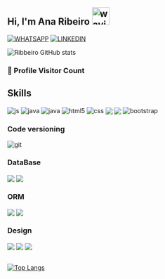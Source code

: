 ## Hi, I'm Ana Ribeiro <img src="https://user-images.githubusercontent.com/72663882/171687151-bb31c996-c9d2-49c8-b593-734946893b23.gif" alt="waving hand gif" aria-hidden="true" width="40" />



[![WHATSAPP](https://img.shields.io/badge/WhatsApp-25D366?style=for-the-badge&logo=whatsapp&logoColor=white)](https://wa.me/5538998721992)
[![LINKEDIN](https://img.shields.io/badge/LinkedIn-0077B5?style=for-the-badge&logo=linkedin&logoColor=white)](https://br.linkedin.com/in/ribbeiroana)

![Ribbeiro GitHub stats](https://github-readme-stats.vercel.app/api?username=ribbeiroana&show_icons=true&theme=dark)


<div align="left">
  <h3><b>📍 Profile Visitor Count</b></h3>
</div>
<p align="left".
  <img
    src="https://profile-counter.glitch.me/ribbeiroana/count.svg"
    alt="Número de visitantes no perfil"
  />
</p>

## Skills

<div style="display: inline_block; ">
    <img align="center" alt="js" src="https://img.shields.io/badge/JavaScript-F7DF1E?style=for-the-badge&logo=javascript&logoColor=black" />
    <img align="center" alt="java" src="https://img.shields.io/badge/Java-ED8B00?style=for-the-badge&logo=openjdk&logoColor=white" />
    <img align="center" alt="java" src="https://img.shields.io/badge/TypeScript-007ACC?style=for-the-badge&logo=typescript&logoColor=white" />
    <img align="center" alt="html5" src="https://img.shields.io/badge/HTML5-E34F26?style=for-the-badge&logo=html5&logoColor=white" />
    <img align="center" alt="css" src="https://img.shields.io/badge/CSS3-1572B6?style=for-the-badge&logo=css3&logoColor=white" />
    <img align="center" src="https://img.shields.io/badge/React-20232A?style=for-the-badge&logo=react&logoColor=61DAFB"/>
    <img align="center" src="https://img.shields.io/badge/Node.js-43853D?style=for-the-badge&logo=node.js&logoColor=white"/>
    <img align="center" alt="bootstrap" src="https://img.shields.io/badge/Bootstrap-563D7C?style=for-the-badge&logo=bootstrap&logoColor=white" />
</div>


### Code versioning

<div style="display: inline_block; ">
  <img align="center" alt="git" src="https://img.shields.io/badge/GIT-E44C30?style=for-the-badge&logo=git&logoColor=white"/>
 </div>

 ### DataBase
   <div style="display: inline_block; ">
   <img align="center" src="https://img.shields.io/badge/MongoDB-4EA94B?style=for-the-badge&logo=mongodb&logoColor=white"/>
   <img align="center" src="https://img.shields.io/badge/MySQL-00000F?style=for-the-badge&logo=mysql&logoColor=white"/>
   </div>
   
 ### ORM
 
<div style="display: inline_block; ">
 <img align="center" src="https://img.shields.io/badge/Sequelize-52B0E7?style=for-the-badge&logo=Sequelize&logoColor=white"/>
 <img align="center" src="https://img.shields.io/badge/Prisma-3982CE?style=for-the-badge&logo=Prisma&logoColor=white"/>
</div>

 ### Design
 
<div style="display: inline_block; ">
 <img align="center" src="https://img.shields.io/badge/Figma-F24E1E?style=for-the-badge&logo=figma&logoColor=white"/>
 <img align="center" src="https://img.shields.io/badge/gimp-5C5543?style=for-the-badge&logo=gimp&logoColor=white"/>
 <img align="center" src="https://img.shields.io/badge/Canva-%2300C4CC.svg?&style=for-the-badge&logo=Canva&logoColor=white"/>
</div>
<br>

[![Top Langs](https://github-readme-stats.vercel.app/api/top-langs/?username=ribbeiroana&layout=compact&theme=dark)](https://github.com/ribbeiroana/github-readme-stats)

